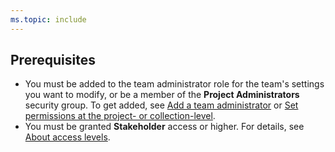 ```yaml
---
ms.topic: include
---
```



## Prerequisites

* You must be added to the team administrator role for the team's settings you want to modify, or be a member of the **Project Administrators** security group. To get added, see [Add a team administrator](/azure/devops/organizations/security/add-team-administrator) or [Set permissions at the project- or collection-level](/azure/devops/organizations/security/set-project-collection-level-permissions).
* You must be granted **Stakeholder** access or higher. For details, see [About access levels](/azure/devops/organizations/security/access-levels).










